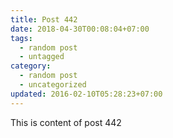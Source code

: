 ```yaml
---
title: Post 442
date: 2018-04-30T00:08:04+07:00
tags:
  - random post
  - untagged
category:
  - random post
  - uncategorized
updated: 2016-02-10T05:28:23+07:00
---
```

This is content of post 442